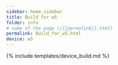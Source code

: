 ```yaml
---
sidebar: home_sidebar
title: Build for w5
folder: info
# name of the page (/{{permalink}}.html)
permalink: Build_for_w5.html
device: w5
---
```

{% include templates/device_build.md %}
